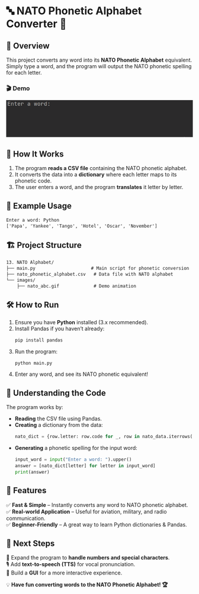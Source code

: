# 🔤 NATO Phonetic Alphabet Converter 🚀

## 📌 Overview
This project converts any word into its **NATO Phonetic Alphabet** equivalent. Simply type a word, and the program will output the NATO phonetic spelling for each letter.

### 🎬 **Demo**
![NATO Phonetic Alphabet Converter](images/nato_abc.gif)

## 🎯 **How It Works**
1. The program **reads a CSV file** containing the NATO phonetic alphabet.
2. It converts the data into a **dictionary** where each letter maps to its phonetic code.
3. The user enters a word, and the program **translates** it letter by letter.

## 📌 **Example Usage**
```plaintext
Enter a word: Python
['Papa', 'Yankee', 'Tango', 'Hotel', 'Oscar', 'November']
```

## 🏗️ **Project Structure**
```
13. NATO Alphabet/
├── main.py                     # Main script for phonetic conversion
├── nato_phonetic_alphabet.csv   # Data file with NATO alphabet
└── images/
    ├── nato_abc.gif             # Demo animation
```

## 🛠️ **How to Run**
1. Ensure you have **Python** installed (3.x recommended).
2. Install Pandas if you haven’t already:
   ```bash
   pip install pandas
   ```
3. Run the program:
   ```bash
   python main.py
   ```
4. Enter any word, and see its NATO phonetic equivalent!

## 📝 **Understanding the Code**
The program works by:
- **Reading** the CSV file using Pandas.
- **Creating** a dictionary from the data:
  ```python
  nato_dict = {row.letter: row.code for _, row in nato_data.iterrows()}
  ```
- **Generating** a phonetic spelling for the input word:
  ```python
  input_word = input("Enter a word: ").upper()
  answer = [nato_dict[letter] for letter in input_word]
  print(answer)
  ```

## 🚀 **Features**
✅ **Fast & Simple** – Instantly converts any word to NATO phonetic alphabet.  
✅ **Real-world Application** – Useful for aviation, military, and radio communication.  
✅ **Beginner-Friendly** – A great way to learn Python dictionaries & Pandas.  

## 🎯 **Next Steps**
🚀 Expand the program to **handle numbers and special characters**.  
🎙️ Add **text-to-speech (TTS)** for vocal pronunciation.  
📄 Build a **GUI** for a more interactive experience.  

💡 **Have fun converting words to the NATO Phonetic Alphabet! 🏆**

